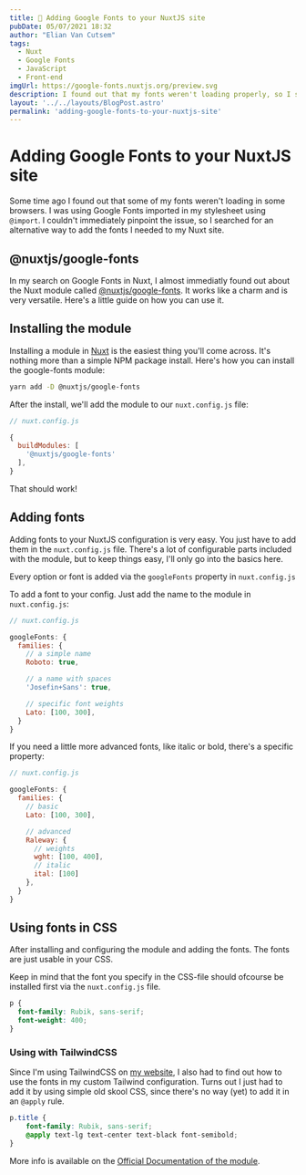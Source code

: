 ```yaml
---
title: 💄 Adding Google Fonts to your NuxtJS site
pubDate: 05/07/2021 18:32
author: "Elian Van Cutsem"
tags:
  - Nuxt
  - Google Fonts
  - JavaScript
  - Front-end
imgUrl: https://google-fonts.nuxtjs.org/preview.svg
description: I found out that my fonts weren't loading properly, so I searched for an alternative.
layout: '../../layouts/BlogPost.astro'
permalink: 'adding-google-fonts-to-your-nuxtjs-site'
---
```


# Adding Google Fonts to your NuxtJS site

Some time ago I found out that some of my fonts weren't loading in some browsers. I was using Google Fonts imported in my stylesheet using `@import`. I couldn't immediately pinpoint the issue, so I searched for an alternative way to add the fonts I needed to my Nuxt site.

## @nuxtjs/google-fonts

In my search on Google Fonts in Nuxt, I almost immediatly found out about the Nuxt module called [@nuxtjs/google-fonts](<https://www.npmjs.com/package/@nuxtjs/google-fonts>). It works like a charm and is very versatile. Here's a little guide on how you can use it.

## Installing the module

Installing a module in [Nuxt](<https://nuxtjs.org>) is the easiest thing you'll come across. It's nothing more than a simple NPM package install. Here's how you can install the google-fonts module:

```bash
yarn add -D @nuxtjs/google-fonts
```

After the install, we'll add the module to our `nuxt.config.js` file:

```js
// nuxt.config.js

{
  buildModules: [
    '@nuxtjs/google-fonts'
  ],
}
```

That should work!

## Adding fonts

Adding fonts to your NuxtJS configuration is very easy. You just have to add them in the `nuxt.config.js` file. There's a lot of configurable parts included with the module, but to keep things easy, I'll only go into the basics here.

Every option or font is added via the `googleFonts` property in `nuxt.config.js`

To add a font to your config. Just add the name to the module in `nuxt.config.js`:

```js
// nuxt.config.js

googleFonts: {
  families: {
    // a simple name
    Roboto: true,

    // a name with spaces
    'Josefin+Sans': true,

    // specific font weights
    Lato: [100, 300],
  }
}
```

If you need a little more advanced fonts, like italic or bold, there's a specific property:

```js
// nuxt.config.js

googleFonts: {
  families: {
    // basic
    Lato: [100, 300],

    // advanced
    Raleway: {
      // weights
      wght: [100, 400],
      // italic
      ital: [100]
    },
  }
}
```

## Using fonts in CSS

After installing and configuring the module and adding the fonts. The fonts are just usable in your CSS.

Keep in mind that the font you specify in the CSS-file should ofcourse be installed first via the `nuxt.config.js` file.

```css
p {
  font-family: Rubik, sans-serif;
  font-weight: 400;
}
```

### Using with TailwindCSS

Since I'm using TailwindCSS on [my website](<https://www.elian.codes>), I also had to find out how to use the fonts in my custom Tailwind configuration. Turns out I just had to add it by using simple old skool CSS, since there's no way (yet) to add it in an `@apply` rule.

```css
p.title {
    font-family: Rubik, sans-serif;
    @apply text-lg text-center text-black font-semibold;
}
```

More info is available on the [Official Documentation of the module](<https://google-fonts.nuxtjs.org/>).
